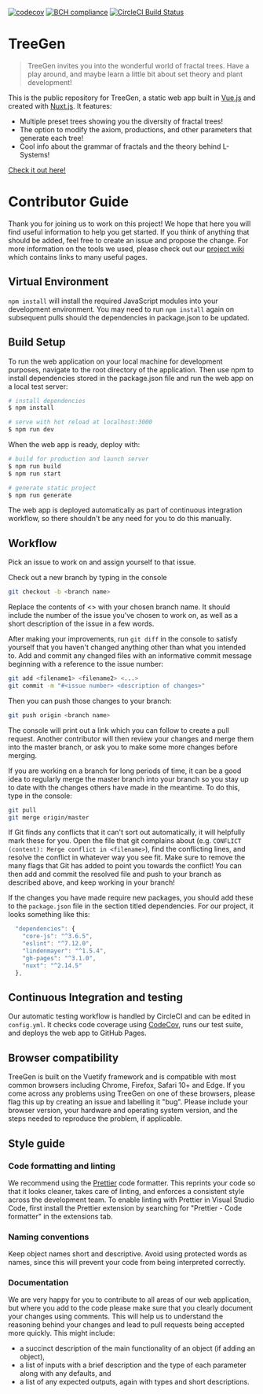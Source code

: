 [![codecov](https://codecov.io/gh/alisonfarrar/treegen-group5/branch/master/graph/badge.svg?token=6OMTXWC9HZ)](https://codecov.io/gh/alisonfarrar/treegen-group5/branch/master)
[![BCH compliance](https://bettercodehub.com/edge/badge/alisonfarrar/treegen-group5?branch=master)](https://bettercodehub.com/)
[![CircleCI Build Status](https://circleci.com/gh/alisonfarrar/treegen-group5.svg?style=shield)](https://app.circleci.com/pipelines/github/alisonfarrar/treegen-group5)

# TreeGen
>TreeGen invites you into the wonderful world of fractal trees. Have a play around, and maybe learn a little bit about set theory and plant development!

This is the public repository for TreeGen, a static web app built in [Vue.js](https://vuejs.org/v2/guide/) and created with [Nuxt.js](https://nuxtjs.org/guides/features/nuxt-components). It features: 
* Multiple preset trees showing you the diversity of fractal trees!
* The option to modify the axiom, productions, and other parameters that generate each tree!
* Cool info about the grammar of fractals and the theory behind L-Systems!

[Check it out here!](https://alisonfarrar.github.io/treegen-group5/)

# Contributor Guide
Thank you for joining us to work on this project! We hope that here you will find useful information to help you get started. If you think of anything that should be added, feel free to create an issue and propose the change. For more information on the tools we used, please check out our [project wiki](https://github.com/alisonfarrar/treegen-group5/wiki/Overview) which contains links to many useful pages.

## Virtual Environment
`npm install` will install the required JavaScript modules into your development environment. You may need to run `npm install` again on subsequent pulls should the dependencies in package.json to be updated.

## Build Setup
To run the web application on your local machine for development purposes, navigate to the root directory of the application. Then use npm to install dependencies stored in the package.json file and run the web app on a local test server:
```bash
# install dependencies
$ npm install

# serve with hot reload at localhost:3000
$ npm run dev
```
When the web app is ready, deploy with:
```bash
# build for production and launch server
$ npm run build
$ npm run start

# generate static project
$ npm run generate
```
The web app is deployed automatically as part of continuous integration workflow, so there shouldn't be any need for you to do this manually.

## Workflow 
Pick an issue to work on and assign yourself to that issue. 

Check out a new branch by typing in the console
```bash
git checkout -b <branch name>
```
Replace the contents of <> with your chosen branch name. It should include the number of the issue you've chosen to work on, as well as a short description of the issue in a few words. 

After making your improvements, run `git diff` in the console to satisfy yourself that you haven't changed anything other than what you intended to. Add and commit any changed files with an informative commit message beginning with a reference to the issue number:
```bash
git add <filename1> <filename2> <...>
git commit -m "#<issue number> <description of changes>"
```
Then you can push those changes to your branch:
```bash
git push origin <branch name>
```
The console will print out a link which you can follow to create a pull request. Another contributor will then review your changes and merge them into the master branch, or ask you to make some more changes before merging. 

If you are working on a branch for long periods of time, it can be a good idea to regularly merge the master branch into your branch so you stay up to date with the changes others have made in the meantime. To do this, type in the console:
```bash
git pull
git merge origin/master
```

If Git finds any conflicts that it can't sort out automatically, it will helpfully mark these for you. Open the file that git complains about (e.g. `CONFLICT (content): Merge conflict in <filename>`), find the conflicting lines, and resolve the conflict in whatever way you see fit. Make sure to remove the many flags that Git has added to point you towards the conflict!
You can then add and commit the resolved file and push to your branch as described above, and keep working in your branch!

If the changes you have made require new packages, you should add these to the `package.json` file in the section titled dependencies. For our project, it looks something like this:
```javascript
  "dependencies": {
    "core-js": "^3.6.5",
    "eslint": "^7.12.0",
    "lindenmayer": "^1.5.4",
    "gh-pages": "^3.1.0",
    "nuxt": "^2.14.5"
  },
```

## Continuous Integration and testing
Our automatic testing workflow is handled by CircleCI and can be edited in `config.yml`. It checks code coverage using [CodeCov](https://codecov.io), runs our test suite, and deploys the web app to GitHub Pages. 

## Browser compatibility
TreeGen is built on the Vuetify framework and is compatible with most common browsers including Chrome, Firefox, Safari 10+ and Edge. If you come across any problems using TreeGen on one of these browsers, please flag this up by creating an issue and labelling it "bug". Please include your browser version, your hardware and operating system version, and the steps needed to reproduce the problem, if applicable.   

## Style guide
### Code formatting and linting
We recommend using the [Prettier](https://prettier.io/docs/en/index.html) code formatter. This reprints your code so that it looks cleaner, takes care of linting, and enforces a consistent style across the development team. To enable linting with Prettier in Visual Studio Code, first install the Prettier extension by searching for "Prettier - Code formatter" in the extensions tab. 

### Naming conventions
Keep object names short and descriptive. Avoid using protected words as names, since this will prevent your code from being interpreted correctly.

### Documentation
We are very happy for you to contribute to all areas of our web application, but where you add to the code please make sure that you clearly document your changes using comments. This will help us to understand the reasoning behind your changes and lead to pull requests being accepted more quickly. This might include:

* a succinct description of the main functionality of an object (if adding an object),
* a list of inputs with a brief description and the type of each parameter along with any defaults, and
* a list of any expected outputs, again with types and short descriptions.
